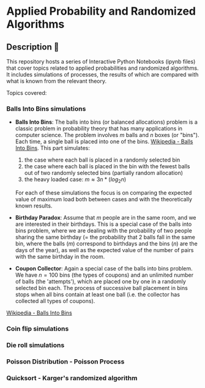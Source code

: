 # Applied Probability and Randomized Algorithms
## Description 📌
This repository hosts a series of Interactive Python Notebooks (ipynb files) that cover topics related to applied probabilities and randomized algorithms. It includes simulations of processes, the results of which are compared with what is known from the relevant theory.

Topics covered:
### Balls Into Bins simulations
- **Balls Into Bins**: The balls into bins (or balanced allocations) problem is a classic problem in probability theory that has many applications in computer science. The problem involves $m$ balls and $n$ boxes (or "bins"). Each time, a single ball is placed into one of the bins. [Wikipedia - Balls Into Bins](https://en.wikipedia.org/wiki/Balls_into_bins_problem). This part simulates:
   1. the case where each ball is placed in a randomly selected bin
   2. the case where each ball is placed in the bin with the fewest balls out of two randomly selected bins (partially random allocation)
   3. the heavy loaded case: $m\approx3n*(log_2n)$
      
  For each of these simulations the focus is on comparing the expected value of maximum load both between cases and with the theoretically known results.
  
- **Birthday Paradox**: Assume that $m$ people are in the same room, and we are interested in their birthdays. This is a special case of the balls into bins problem, where we are dealing with the probability of two people sharing the same birthday (= the probability that 2 balls fall in the same bin, where the balls $(m)$ correspond to birthdays and the bins $(n)$ are the days of the year), as well as the expected value of the number of pairs with the same birthday in the room.

- **Coupon Collector**: Again a special case of the balls into bins problem. We have $n=100$ bins (the types of coupons) and an unlimited number of balls (the 'attempts'), which are placed one by one in a randomly selected bin each. The process of successive ball placement in bins stops when all bins contain at least one ball (i.e. the collector has collected all types of coupons).

[Wikipedia - Balls Into Bins](https://en.wikipedia.org/wiki/Balls_into_bins_problem)
### Coin flip simulations
### Die roll simulations
### Poisson Distribution - Poisson Process
### Quicksort - Karger's randomized algorithm
